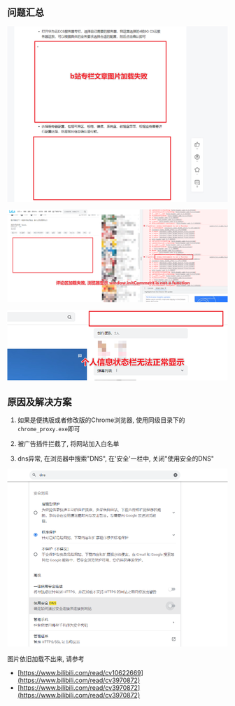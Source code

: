 
## 问题汇总

![](assets/Pasted%20image%2020220919174126.png)

![](assets/Pasted%20image%2020220919173951.png)

![](assets/Pasted%20image%2020220919173727.png)


## 原因及解决方案

1. 如果是便携版或者修改版的Chrome浏览器, 使用同级目录下的`chrome_proxy.exe`即可

2. 被广告插件拦截了, 将网站加入白名单

3. dns异常, 在浏览器中搜索"DNS", 在'安全'一栏中, 关闭"使用安全的DNS"

![](assets/Pasted%20image%2020220919174702.png)


图片依旧加载不出来, 请参考 
- [https://www.bilibili.com/read/cv10622669](https://www.bilibili.com/read/cv3970872)
- [https://www.bilibili.com/read/cv3970872](https://www.bilibili.com/read/cv3970872)

